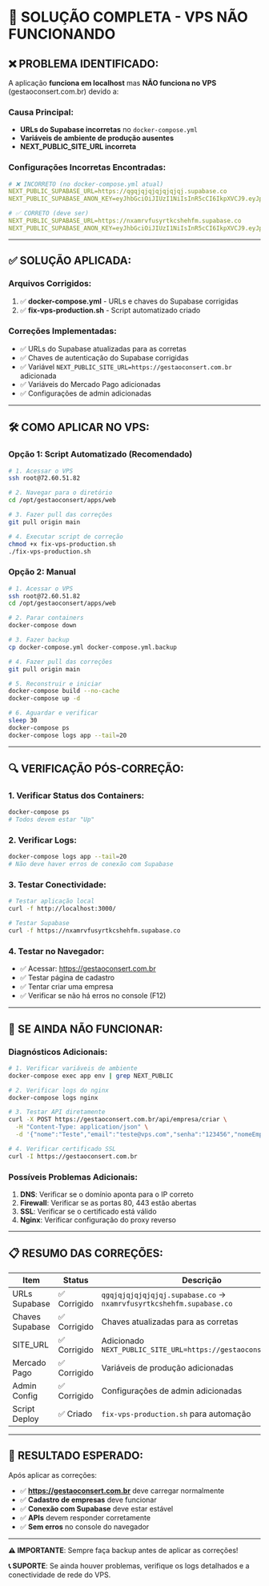 # 🚀 SOLUÇÃO COMPLETA - VPS NÃO FUNCIONANDO

## ❌ **PROBLEMA IDENTIFICADO:**

A aplicação **funciona em localhost** mas **NÃO funciona no VPS** (gestaoconsert.com.br) devido a:

### **Causa Principal:**
- **URLs do Supabase incorretas** no `docker-compose.yml`
- **Variáveis de ambiente de produção ausentes**
- **NEXT_PUBLIC_SITE_URL incorreta**

### **Configurações Incorretas Encontradas:**
```yaml
# ❌ INCORRETO (no docker-compose.yml atual)
NEXT_PUBLIC_SUPABASE_URL=https://qgqjqjqjqjqjqjqj.supabase.co
NEXT_PUBLIC_SUPABASE_ANON_KEY=eyJhbGciOiJIUzI1NiIsInR5cCI6IkpXVCJ9.eyJpc3MiOiJzdXBhYmFzZSIsInJlZiI6InFncWpxanFqcWpxanFqcWpxanFqcWoiLCJyb2xlIjoiYW5vbiIsImlhdCI6MTczNjY5NzQwMCwiZXhwIjoyMDUyMjc0MDAwfQ...
```

```yaml
# ✅ CORRETO (deve ser)
NEXT_PUBLIC_SUPABASE_URL=https://nxamrvfusyrtkcshehfm.supabase.co
NEXT_PUBLIC_SUPABASE_ANON_KEY=eyJhbGciOiJIUzI1NiIsInR5cCI6IkpXVCJ9.eyJpc3MiOiJzdXBhYmFzZSIsInJlZiI6Im54YW1ydmZ1c3lydGtjc2hlZmYiLCJyb2xlIjoiYW5vbiIsImlhdCI6MTc0Nzg2MTMxMCwiZXhwIjoyMDYzNDM3MzEwfQ...
```

---

## ✅ **SOLUÇÃO APLICADA:**

### **Arquivos Corrigidos:**
1. ✅ **docker-compose.yml** - URLs e chaves do Supabase corrigidas
2. ✅ **fix-vps-production.sh** - Script automatizado criado

### **Correções Implementadas:**
- ✅ URLs do Supabase atualizadas para as corretas
- ✅ Chaves de autenticação do Supabase corrigidas
- ✅ Variável `NEXT_PUBLIC_SITE_URL=https://gestaoconsert.com.br` adicionada
- ✅ Variáveis do Mercado Pago adicionadas
- ✅ Configurações de admin adicionadas

---

## 🛠️ **COMO APLICAR NO VPS:**

### **Opção 1: Script Automatizado (Recomendado)**

```bash
# 1. Acessar o VPS
ssh root@72.60.51.82

# 2. Navegar para o diretório
cd /opt/gestaoconsert/apps/web

# 3. Fazer pull das correções
git pull origin main

# 4. Executar script de correção
chmod +x fix-vps-production.sh
./fix-vps-production.sh
```

### **Opção 2: Manual**

```bash
# 1. Acessar o VPS
ssh root@72.60.51.82
cd /opt/gestaoconsert/apps/web

# 2. Parar containers
docker-compose down

# 3. Fazer backup
cp docker-compose.yml docker-compose.yml.backup

# 4. Fazer pull das correções
git pull origin main

# 5. Reconstruir e iniciar
docker-compose build --no-cache
docker-compose up -d

# 6. Aguardar e verificar
sleep 30
docker-compose ps
docker-compose logs app --tail=20
```

---

## 🔍 **VERIFICAÇÃO PÓS-CORREÇÃO:**

### **1. Verificar Status dos Containers:**
```bash
docker-compose ps
# Todos devem estar "Up"
```

### **2. Verificar Logs:**
```bash
docker-compose logs app --tail=20
# Não deve haver erros de conexão com Supabase
```

### **3. Testar Conectividade:**
```bash
# Testar aplicação local
curl -f http://localhost:3000/

# Testar Supabase
curl -f https://nxamrvfusyrtkcshehfm.supabase.co
```

### **4. Testar no Navegador:**
- ✅ Acessar: https://gestaoconsert.com.br
- ✅ Testar página de cadastro
- ✅ Tentar criar uma empresa
- ✅ Verificar se não há erros no console (F12)

---

## 🚨 **SE AINDA NÃO FUNCIONAR:**

### **Diagnósticos Adicionais:**

```bash
# 1. Verificar variáveis de ambiente
docker-compose exec app env | grep NEXT_PUBLIC

# 2. Verificar logs do nginx
docker-compose logs nginx

# 3. Testar API diretamente
curl -X POST https://gestaoconsert.com.br/api/empresa/criar \
  -H "Content-Type: application/json" \
  -d '{"nome":"Teste","email":"teste@vps.com","senha":"123456","nomeEmpresa":"Empresa VPS","cidade":"São Paulo","endereco":"Rua VPS","plano":"basico"}'

# 4. Verificar certificado SSL
curl -I https://gestaoconsert.com.br
```

### **Possíveis Problemas Adicionais:**
1. **DNS**: Verificar se o domínio aponta para o IP correto
2. **Firewall**: Verificar se as portas 80, 443 estão abertas
3. **SSL**: Verificar se o certificado está válido
4. **Nginx**: Verificar configuração do proxy reverso

---

## 📋 **RESUMO DAS CORREÇÕES:**

| Item | Status | Descrição |
|------|--------|----------|
| URLs Supabase | ✅ Corrigido | `qgqjqjqjqjqjqjqj.supabase.co` → `nxamrvfusyrtkcshehfm.supabase.co` |
| Chaves Supabase | ✅ Corrigido | Chaves atualizadas para as corretas |
| SITE_URL | ✅ Corrigido | Adicionado `NEXT_PUBLIC_SITE_URL=https://gestaoconsert.com.br` |
| Mercado Pago | ✅ Corrigido | Variáveis de produção adicionadas |
| Admin Config | ✅ Corrigido | Configurações de admin adicionadas |
| Script Deploy | ✅ Criado | `fix-vps-production.sh` para automação |

---

## 🎯 **RESULTADO ESPERADO:**

Após aplicar as correções:
- ✅ **https://gestaoconsert.com.br** deve carregar normalmente
- ✅ **Cadastro de empresas** deve funcionar
- ✅ **Conexão com Supabase** deve estar estável
- ✅ **APIs** devem responder corretamente
- ✅ **Sem erros** no console do navegador

---

**⚠️ IMPORTANTE**: Sempre faça backup antes de aplicar as correções!

**📞 SUPORTE**: Se ainda houver problemas, verifique os logs detalhados e a conectividade de rede do VPS.